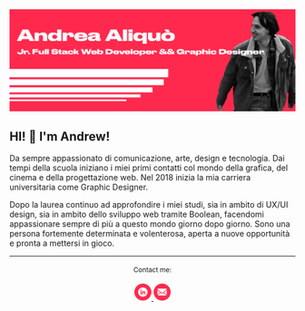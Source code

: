 <!DOCTYPE html>
<html lang="en">
<head>
    <meta charset="UTF-8">
    <meta name="viewport" content="width=device-width, initial-scale=1.0">
    <link rel="stylesheet" href="github-markdown.css">
</head>
<body>
    <div>
        <img src="./img/GitHubBanner.jpg"alt=" Andrea Aliquò / Jr.Full Stack Web Developer && Graphic Designer">
        <h2>HI! &#128075; I'm Andrew!</h2>
        <p>
            Da sempre appassionato di comunicazione, arte, design e tecnologia. Dai tempi della scuola iniziano i miei primi contatti col mondo della grafica, del cinema e della progettazione web. Nel 2018 inizia la mia carriera universitaria come Graphic Designer.
        </p>
        <p>
            Dopo la laurea continuo ad approfondire i miei studi, sia in ambito di UX/UI design, sia in ambito dello sviluppo web tramite Boolean, facendomi appassionare sempre di più a questo mondo giorno dopo giorno. Sono una persona fortemente determinata e volenterosa, aperta a nuove opportunità e pronta a mettersi in gioco.
        </p>
        <hr>
        <p align="center">
            <small>Contact me:</small>
            <br>
            <br>
            <a target="_blank" href="https://www.linkedin.com/in/andreaaliquò4/">
                    <img width="30px" src="./img/LinkedinIcon.png" alt="LinkedInIcon">
            </a>
            <a target="_blank" href="mailto:andrea.aliquo99@gmail.com">
                <img width="30px" src="./img/MailIcon.png" alt="EmailIcon">
            </a>
        </p>
    </div>
</body>
</html>